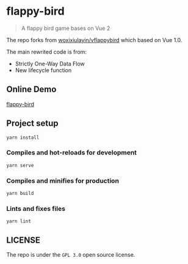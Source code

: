 # flappy-bird

> A flappy bird game bases on Vue 2

The repo forks from [woxixiulayin/vflappybird](https://github.com/woxixiulayin/vflappybird) which based on Vue 1.0.

The main rewrited code is from:

- Strictly One-Way Data Flow
- New lifecycle function

## Online Demo

[flappy-bird](https://bird.asteriscum.cn/)

## Project setup
```
yarn install
```

### Compiles and hot-reloads for development
```
yarn serve
```

### Compiles and minifies for production
```
yarn build
```

### Lints and fixes files
```
yarn lint
```

## LICENSE

The repo is under the `GPL 3.0` open source license.
